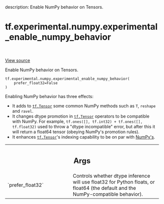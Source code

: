 description: Enable NumPy behavior on Tensors.

<div itemscope itemtype="http://developers.google.com/ReferenceObject">
<meta itemprop="name" content="tf.experimental.numpy.experimental_enable_numpy_behavior" />
<meta itemprop="path" content="Stable" />
</div>

# tf.experimental.numpy.experimental_enable_numpy_behavior

<!-- Insert buttons and diff -->

<table class="tfo-notebook-buttons tfo-api nocontent" align="left">

</table>

<a target="_blank" class="external" href="/code/stable/tensorflow/python/ops/numpy_ops/np_config.py">View source</a>



Enable NumPy behavior on Tensors.

<pre class="devsite-click-to-copy prettyprint lang-py tfo-signature-link">
<code>tf.experimental.numpy.experimental_enable_numpy_behavior(
    prefer_float32=False
)
</code></pre>



<!-- Placeholder for "Used in" -->

Enabling NumPy behavior has three effects:
* It adds to <a href="../../../tf/Tensor.md"><code>tf.Tensor</code></a> some common NumPy methods such as `T`,
  `reshape` and `ravel`.
* It changes dtype promotion in <a href="../../../tf/Tensor.md"><code>tf.Tensor</code></a> operators to be
  compatible with NumPy. For example,
  `tf.ones([], tf.int32) + tf.ones([], tf.float32)` used to throw a
  "dtype incompatible" error, but after this it will return a
  float64 tensor (obeying NumPy's promotion rules).
* It enhances <a href="../../../tf/Tensor.md"><code>tf.Tensor</code></a>'s indexing capability to be on par with
  [NumPy's](https://numpy.org/doc/stable/reference/arrays.indexing.html).

<!-- Tabular view -->
 <table class="responsive fixed orange">
<colgroup><col width="214px"><col></colgroup>
<tr><th colspan="2"><h2 class="add-link">Args</h2></th></tr>

<tr>
<td>
`prefer_float32`
</td>
<td>
Controls whether dtype inference will use float32
for Python floats, or float64 (the default and the
NumPy-compatible behavior).
</td>
</tr>
</table>

